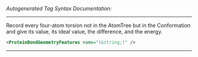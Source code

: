 _Autogenerated Tag Syntax Documentation:_

---
Record every four-atom torsion not in the AtomTree but in the Conformation and give its value, its ideal value, the difference, and the energy.

```xml
<ProteinBondGeometryFeatures name="(&string;)" />
```



---
